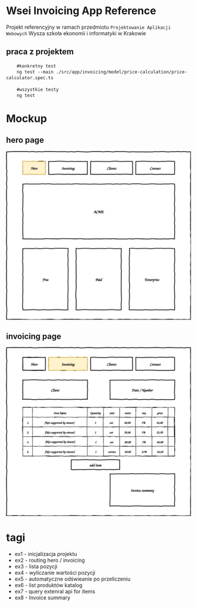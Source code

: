 # Wsei Invoicing App Reference

Projekt referencyjny w ramach przedmiotu ``Projektowanie Aplikacji Webowych`` Wysza szkoła ekonomii i informatyki w Krakowie

## praca z projektem

```
    #konkretny test
    ng test --main ./src/app/invoicing/model/price-calculation/price-calculator.spec.ts
    
    #wszystkie testy
    ng test
```


# Mockup
## hero page
![hero](docs/1-hero.svg "hero module")

## invoicing page
![hero](docs/2-invoicing.svg "invoicing module")


# tagi
* ex1 - inicjalizacja projektu
* ex2 - routing hero / invoicing
* ex3 - lista pozycji
* ex4 - wyliczanie wartości pozycji
* ex5 - automatyczne odświeanie po przeliczeniu
* ex6 - list produktów katalog
* ex7 - query extenral api for items
* ex8 - Invoice summary
